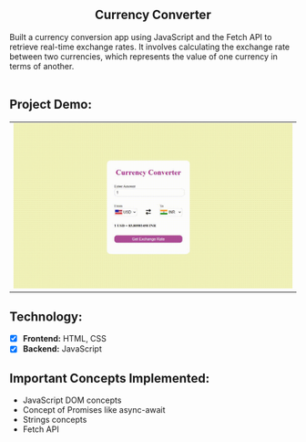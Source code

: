 <h2 align ="center">Currency Converter</h2>
Built a currency conversion app using JavaScript and the Fetch API to retrieve real-time exchange rates. It involves calculating the exchange rate between two currencies, which represents the value of one currency in terms of another. <br/><br/>


<h2>Project Demo:</h2>

<table>
        <tr> 
        <td><img src = "media/currency_converter.gif"  width="800"></td>
        </tr>
</table>


<h2>Technology:</h2>

- [x] **Frontend:** HTML, CSS
- [x] **Backend:** JavaScript 

<h2>Important Concepts Implemented:</h2>

* JavaScript DOM concepts
* Concept of Promises like async-await
* Strings concepts
* Fetch API
